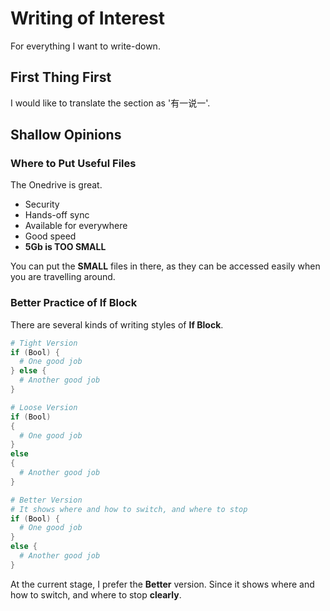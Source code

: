 # Writing of Interest

For everything I want to write-down.

## First Thing First

I would like to translate the section as '有一说一'.

## Shallow Opinions

### Where to Put Useful Files

The Onedrive is great.

- Security
- Hands-off sync
- Available for everywhere
- Good speed
- **5Gb is TOO SMALL**

You can put the **SMALL** files in there,
as they can be accessed easily when you are travelling around.

### Better Practice of If Block

There are several kinds of writing styles of **If Block**.

```ps1
# Tight Version
if (Bool) {
  # One good job
} else {
  # Another good job
}

# Loose Version
if (Bool)
{
  # One good job
}
else
{
  # Another good job
}

# Better Version
# It shows where and how to switch, and where to stop
if (Bool) {
  # One good job
}
else {
  # Another good job
}
```

At the current stage, I prefer the **Better** version.
Since it shows where and how to switch, and where to stop **clearly**.
